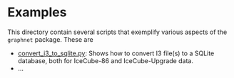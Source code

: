 # Examples

This directory contain several scripts that exemplify various aspects of the `graphnet` package. These are

* [convert_i3_to_sqlite.py](convert_i3_to_sqlite.py): Shows how to convert I3 file(s) to a SQLite database, both for IceCube-86 and IceCube-Upgrade data.
* ... 